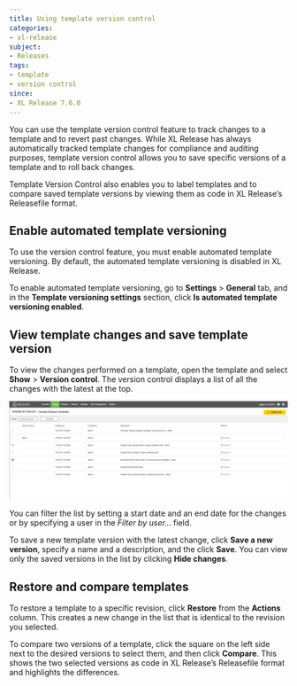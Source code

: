 ```yaml
---
title: Using template version control
categories:
- xl-release
subject:
- Releases
tags:
- template
- version control
since:
- XL Release 7.6.0
---
```


You can use the template version control feature to track changes to a template and to revert past changes. While XL Release has always automatically tracked template changes for compliance and auditing purposes, template version control allows you to save specific versions of a template and to roll back changes.

Template Version Control also enables you to label templates and to compare saved template versions by viewing them as code in XL Release’s Releasefile format.

## Enable automated template versioning

To use the version control feature, you must enable automated template versioning. By default, the automated template versioning is disabled in XL Release.

To enable automated template versioning, go to **Settings** > **General** tab, and in the **Template versioning settings** section, click **Is automated template versioning enabled**.

## View template changes and save template version

To view the changes performed on a template, open the template and select **Show** > **Version control**. The version control displays a list of all the changes with the latest at the top.

![Version control](../images/version-control.png)

You can filter the list by setting a start date and an end date for the changes or by specifying a user in the *Filter by user...* field.

To save a new template version with the latest change, click **Save a new version**, specify a name and a description, and the click **Save**. You can view only the saved versions in the list by clicking **Hide changes**.

## Restore and compare templates

To restore a template to a specific revision, click **Restore** from the **Actions** column. This creates a new change in the list that is identical to the revision you selected.

To compare two versions of a template, click the square on the left side next to the desired versions to select them, and then click **Compare**. This shows the two selected versions as code in XL Release’s Releasefile format and highlights the differences.
